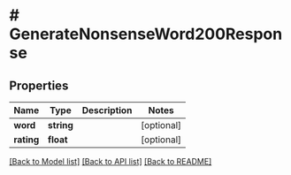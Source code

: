 # # GenerateNonsenseWord200Response

## Properties

Name | Type | Description | Notes
------------ | ------------- | ------------- | -------------
**word** | **string** |  | [optional]
**rating** | **float** |  | [optional]

[[Back to Model list]](../../README.md#models) [[Back to API list]](../../README.md#endpoints) [[Back to README]](../../README.md)
